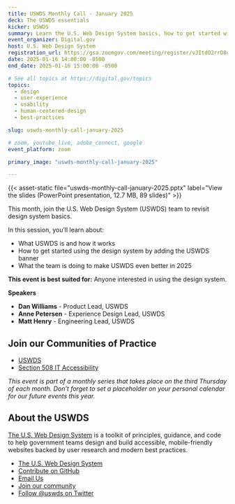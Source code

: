 ```yaml
---
title: USWDS Monthly Call - January 2025
deck: The USWDS essentials 
kicker: USWDS
summary: Learn the U.S. Web Design System basics, how to get started with the design system, and what’s coming next for USWDS in 2025.
event_organizer: Digital.gov
host: U.S. Web Design System
registration_url: https://gsa.zoomgov.com/meeting/register/vJItdO2rrD8uGwZHMv_sapSs3li8yvD9vkI
date: 2025-01-16 14:00:00 -0500
end_date: 2025-01-16 15:00:00 -0500

# See all topics at https://digital.gov/topics
topics:
  - design
  - user-experience
  - usability
  - human-centered-design
  - best-practices

slug: uswds-monthly-call-january-2025

# zoom, youtube_live, adobe_connect, google
event_platform: zoom

primary_image: "uswds-monthly-call-january-2025"

---
```


{{< asset-static file="uswds-monthly-call-january-2025.pptx" label="View the slides (PowerPoint presentation, 12.7 MB, 89 slides)" >}}

This month, join the U.S. Web Design System (USWDS) team to revisit design system basics.

In this session, you’ll learn about: 

- What USWDS is and how it works
- How to get started using the design system by adding the USWDS banner
- What the team is doing to make USWDS even better in 2025

**This event is best suited for:** Anyone interested in using the design system.

**Speakers**

- **Dan Williams** - Product Lead, USWDS
- **Anne Petersen** - Experience Design Lead, USWDS
- **Matt Henry** - Engineering Lead, USWDS

## Join our Communities of Practice

- [USWDS](https://designsystem.digital.gov/about/community/)
- [Section 508 IT Accessibility](https://www.section508.gov/manage/join-the-508-community/)

_This event is part of a monthly series that takes place on the third Thursday of each month. Don’t forget to set a placeholder on your personal calendar for our future events this year._

## About the USWDS

[The U.S. Web Design System](https://designsystem.digital.gov/) is a toolkit of principles, guidance, and code to help government teams design and build accessible, mobile-friendly websites backed by user research and modern best practices.

- [The U.S. Web Design System](https://designsystem.digital.gov/)
- [Contribute on GitHub](https://github.com/uswds/uswds/issues)
- [Email Us](mailto:uswds@gsa.gov)
- [Join our community](https://digital.gov/communities/uswds/)
- [Follow @uswds on Twitter](https://twitter.com/uswds)
